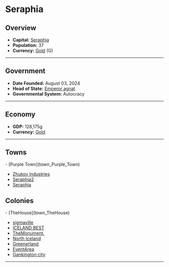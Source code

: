 <!--UNDEDITED FILE, remove this entire line if this file has been edited!-->
# <!--NAME-->Seraphia<!--NAME-->

## Overview

- **Capital:** <!--CAPITAL_LINK-->[Seraphia](Seraphia_town)<!--CAPITAL_LINK-->
- **Population:** <!--POPULATION-->37<!--POPULATION-->
- **Currency:** <!--CURRENCY_LINK-->[Gold](Gold_currency)<!--CURRENCY_LINK--> (<!--CURRENCY_ABV-->G<!--CURRENCY_ABV-->)

---

## Government

- **Date Founded:** <!--FOUNDED-->August 03, 2024<!--FOUNDED-->
- **Head of State:** <!--LEADER_TITLE_LINK-->[Emperor agnat](agnat_user)<!--LEADER_TITLE_LINK-->
- **Governmental System:** <!--GOVERNMENT-->Autocracy<!--GOVERNMENT-->

---

## Economy

- **GDP:** <!--GDP-->128,175g<!--GDP-->
- **Currency:** <!--CURRENCY_LINK-->[Gold](Gold_currency)<!--CURRENCY_LINK-->

---

## Towns

<!--TOWNS-->- [Purple Town](town_Purple_Town)
- [Zhukov Industries](town_Zhukov_Industries)
- [Seraphia2](town_Seraphia2)
- [Seraphia](town_Seraphia)<!--TOWNS-->

## Colonies

<!--COLONIES-->- [TheHouse](town_TheHouse)
- [sigmaville](town_sigmaville)
- [ICELAND BEST](town_ICELAND_BEST)
- [TheMonument.](town_TheMonument.)
- [North Iceland](town_North_Iceland)
- [Greenerland](town_Greenerland)
- [EventArea](town_EventArea)
- [Gankington city](town_Gankington_city)<!--COLONIES-->

---